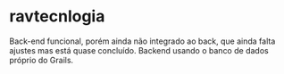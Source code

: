 # ravtecnlogia


Back-end funcional, porém ainda não integrado ao back, que ainda falta ajustes mas está quase concluído. Backend usando o banco de dados próprio do Grails.
